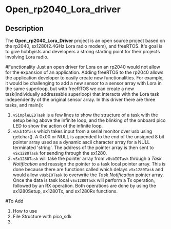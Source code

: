 # Open_rp2040_Lora_driver


## Description

The **Open_rp2040_Lora_Driver** project is an open source project based on the rp2040, 
sx1280(2.4GHz Lora radio modem), and freeRTOS. It's goal is to give hobbyists and developers a strong starting point
for their projects involving Lora radio.

#Functionality
Just an open driver for Lora on an rp2040 would not allow for the expansion of an application.
Adding freeRTOS to the rp2040 allows the application developer to easily create new functionalities.
For example, it would be challenging to add a new sensor to a sensor array with Lora in the same 
superloop, but with freeRTOS we can create a new task(individually addressable superloop) that interacts
with the Lora task independently of the original sensor array. In this driver there are three tasks, 
and main():
1. `vSimpleLEDTask` is a few lines to show 
the structure of a task with the setup being above the infinite loop, and the blinking of the onboard pico
LED to show the action of the infinite loop.
2. `vUsbIOTask` which takes input from a serial monitor over usb using getchar(). A 0x00 or NULL is 
appended to the end of the unsigned 8 bit pointer array used as a dynamic ascii character array for a NULL terminated 'string'. 
The address of the pointer array is then sent to `vSx1280Task` for sending through the sx1280.
3. `vSx1280Task` will take the pointer array from `vUsbIOTask` through a *Task Notification* and reassign the pointer to a 
task local pointer array. This is done
because there are functions called which delays `vSx1280Task` and would allow `vUsbIOTask` to overwrite the *Task Notification* pointer array.
Once the data is task local `vSx1280Task` will perform a Tx operation, followed by an RX operation. Both operations are done by using the 
sx1280Setup, sx1280Tx, and sx1280Rx functions.

#To Add
1. How to use
2. File Structure with pico_sdk
3. 
